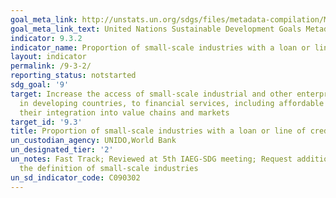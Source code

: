 ```yaml
---
goal_meta_link: http://unstats.un.org/sdgs/files/metadata-compilation/Metadata-Goal-9.pdf
goal_meta_link_text: United Nations Sustainable Development Goals Metadata (pdf 663kB)
indicator: 9.3.2
indicator_name: Proportion of small-scale industries with a loan or line of credit
layout: indicator
permalink: /9-3-2/
reporting_status: notstarted
sdg_goal: '9'
target: Increase the access of small-scale industrial and other enterprises, in particular
  in developing countries, to financial services, including affordable credit, and
  their integration into value chains and markets
target_id: '9.3'
title: Proportion of small-scale industries with a loan or line of credit
un_custodian_agency: UNIDO,World Bank
un_designated_tier: '2'
un_notes: Fast Track; Reviewed at 5th IAEG-SDG meeting; Request additional work on
  the definition of small-scale industries
un_sd_indicator_code: C090302
---
```

